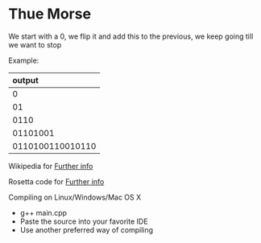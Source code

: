 # Thue Morse

We start with a 0, we flip it and add this to the previous, we keep going till we want to stop

Example:

| output |
|  :-   |
| 0 |
| 01 |
| 0110 |
| 01101001 |
| 0110100110010110 |

Wikipedia for [Further info](https://en.wikipedia.org/wiki/Thue%E2%80%93Morse_sequence)

Rosetta code for [Further info](http://rosettacode.org/wiki/Thue-Morse)

Compiling on Linux/Windows/Mac OS X
  - g++ main.cpp
  - Paste the source into your favorite IDE
  - Use another preferred way of compiling
